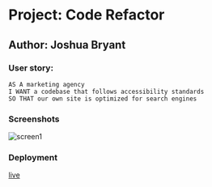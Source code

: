 # Project: Code Refactor

## Author: Joshua Bryant

### User story:
```
AS A marketing agency
I WANT a codebase that follows accessibility standards
SO THAT our own site is optimized for search engines
```


### Screenshots
![screen1](./assets/screenshots/Screenshot%202023-11-03%20at%2010.57.16 AM%20(2).png)



### Deployment
[live](https://joshuabryantza.github.io/Horiseon/)
